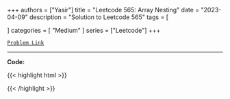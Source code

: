 
+++
authors = ["Yasir"]
title = "Leetcode 565: Array Nesting"
date = "2023-04-09"
description = "Solution to Leetcode 565"
tags = [
    
]
categories = [
    "Medium"
]
series = ["Leetcode"]
+++



[`Problem Link`](https://leetcode.com/problems/array-nesting/description/)

---

**Code:**

{{< highlight html >}}

{{< /highlight >}}


